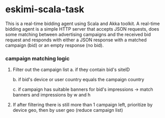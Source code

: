 # eskimi-scala-task

This is a real-time bidding agent using Scala and Akka toolkit.
A real-time bidding agent is a simple HTTP server that accepts JSON requests, does some matching between advertising campaigns and the received bid request and responds with either a JSON response with a matched campaign (bid) or an empty response (no bid).

### campaign matching logic
1. Filter out the campaign list
      a. if they contain bid's siteID

      b. if bid's device or user country equals the campaign country

      c. if campaign has suitable banners for bid's impressions -> match banners and impressions by w and h

2. If after filtering there is still more than 1 campaign left, prioritize by device geo, then by user geo (reduce campaign list)

